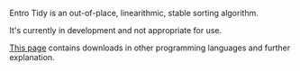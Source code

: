 Entro Tidy is an out-of-place, linearithmic, stable sorting algorithm.

It's currently in development and not appropriate for use.

[This page](https://entrocraft.com/dungeon/sorting-algorithms/entro-tidy/) contains downloads in other programming languages and further explanation.
